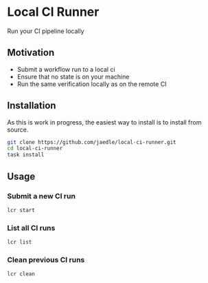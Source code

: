 # Local CI Runner

Run your CI pipeline locally

## Motivation

- Submit a workflow run to a local ci
- Ensure that no state is on your machine
- Run the same verification locally as on the remote CI

## Installation

As this is work in progress, the easiest way to install is to install from source.

```sh
git clone https://github.com/jaedle/local-ci-runner.git
cd local-ci-runner
task install
```

## Usage

### Submit a new CI run

```sh
lcr start
```

### List all CI runs

```sh
lcr list
```

### Clean previous CI runs

```sh
lcr clean
```

